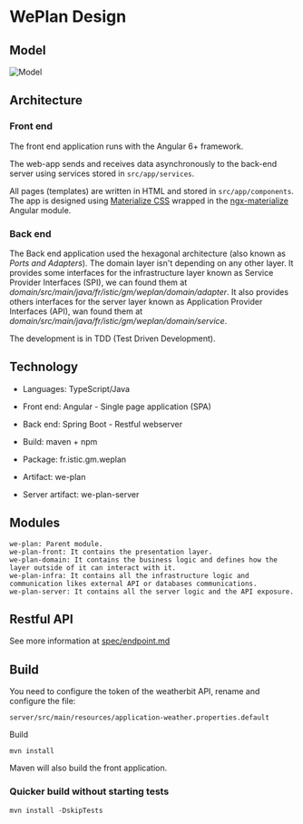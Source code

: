 # WePlan Design

## Model

![Model](http://www.plantuml.com/plantuml/proxy?src=https://raw.githubusercontent.com/ISTIC-M2-ILa-GM/WePlan/dev/spec/model.puml)

## Architecture

### Front end

The front end application runs with the Angular 6+ framework.

The web-app sends and receives data asynchronously to the back-end server using services stored in `src/app/services`.

All pages (templates) are written in HTML and stored in `src/app/components`. The app is designed using [Materialize CSS](https://materializecss.com/) wrapped in the [ngx-materialize](https://github.com/sherweb/ngx-materialize) Angular module.

### Back end

The Back end application used the hexagonal architecture (also known as *Ports and Adapters*). The domain layer isn't depending on any other layer. It provides some interfaces for the infrastructure layer known as Service Provider Interfaces (SPI), we can found them at *domain/src/main/java/fr/istic/gm/weplan/domain/adapter*. It also provides others interfaces for the server layer known as Application Provider Interfaces (API), wan found them at *domain/src/main/java/fr/istic/gm/weplan/domain/service*. 

The development is in TDD (Test Driven Development).

## Technology

* Languages: TypeScript/Java
* Front end: Angular - Single page application (SPA)
* Back end: Spring Boot - Restful webserver
* Build: maven + npm

* Package: fr.istic.gm.weplan
* Artifact: we-plan
* Server artifact: we-plan-server

## Modules

    we-plan: Parent module.
    we-plan-front: It contains the presentation layer.
    we-plan-domain: It contains the business logic and defines how the layer outside of it can interact with it.
    we-plan-infra: It contains all the infrastructure logic and communication likes external API or databases communications.
    we-plan-server: It contains all the server logic and the API exposure.
    
## Restful API

See more information at [spec/endpoint.md](https://github.com/ISTIC-M2-ILa-GM/WePlan/blob/dev/spec/endpoint.md)

## Build

You need to configure the token of the weatherbit API, rename and configure the file:
    
    server/src/main/resources/application-weather.properties.default

Build

    mvn install

Maven will also build the front application. 
    
### Quicker build without starting tests

    mvn install -DskipTests